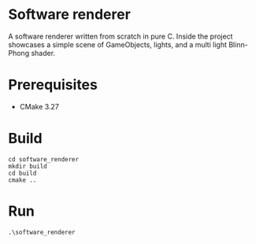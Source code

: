 # Software renderer
A software renderer written from scratch in pure C. Inside the project showcases
a simple scene of GameObjects, lights, and a multi light Blinn-Phong shader.

# Prerequisites
- CMake 3.27

# Build
```console
cd software_renderer
mkdir build
cd build
cmake ..
```

# Run
```console
.\software_renderer
```